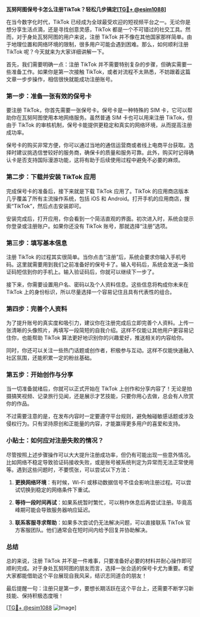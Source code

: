**瓦努阿图保号卡怎么注册TikTok？轻松几步搞定[[TG💪+ @esim1088](https://t.me/s/esim1088)]**

在当今数字化时代，TikTok 已经成为全球最受欢迎的短视频平台之一。无论你是想分享生活点滴，还是寻找创意灵感，TikTok 都是一个不可错过的社交工具。然而，对于身处瓦努阿图的用户来说，注册 TikTok 并不像在其他国家那样简单。由于地理位置和网络环境的限制，很多用户可能会遇到困难。那么，如何顺利注册 TikTok 呢？今天就来为大家详细讲解一下。

首先，我们需要明确一点：注册 TikTok 并不需要特别复杂的步骤，但确实需要一些准备工作。如果你是第一次接触 TikTok，或者对流程不太熟悉，不妨跟着这篇文章一步步操作，相信很快就能成功注册账号。

### **第一步：准备一张有效的保号卡**

要注册 TikTok，你首先需要一张保号卡。保号卡是一种特殊的 SIM 卡，它可以帮助你在瓦努阿图使用本地网络服务。虽然普通 SIM 卡也可以用来注册 TikTok，但由于 TikTok 的审核机制，保号卡能提供更稳定和真实的网络环境，从而提高注册成功率。

保号卡的购买非常方便，你可以通过当地的通信运营商或者线上电商平台获取。选择时建议挑选信誉较好的服务商，确保卡的质量和服务可靠。此外，购买时记得确认卡是否支持国际漫游功能，这将有助于后续使用过程中避免不必要的麻烦。

### **第二步：下载并安装 TikTok 应用**

完成保号卡的准备后，接下来就是下载 TikTok 应用了。TikTok 的应用商店版本几乎覆盖了所有主流操作系统，包括 iOS 和 Android。打开手机的应用商店，搜索“TikTok”，然后点击安装即可。

安装完成后，打开应用，你会看到一个简洁直观的界面。初次进入时，系统会提示你登录或注册账户。如果你还没有 TikTok 账号，那就选择“注册”选项。

### **第三步：填写基本信息**

注册 TikTok 的过程其实很简单。当你点击“注册”后，系统会要求你输入手机号码。这里就需要用到我们之前准备好的保号卡了。输入号码后，系统会发送一条验证码短信到你的手机上。输入验证码后，你就可以继续下一步了。

接下来，你需要设置用户名、密码以及个人资料信息。这些信息将构成你未来在 TikTok 上的身份标识，所以尽量选择一个容易记住且具有代表性的组合。

### **第四步：完善个人资料**

为了提升账号的真实度和吸引力，建议你在注册完成后立即完善个人资料。上传一张清晰的头像照片，再填写一段简短的自我介绍。这样不仅能让其他用户更容易记住你，也能帮助 TikTok 算法更好地识别你的兴趣爱好，推送相关的内容给你。

同时，你还可以关注一些热门话题或创作者，积极参与互动。这样不仅能快速融入社区氛围，还能积累一定的粉丝基础。

### **第五步：开始创作与分享**

当一切准备就绪后，你就可以正式开始在 TikTok 上创作和分享内容了！无论是拍摄搞笑视频、记录旅行见闻，还是展示才艺技能，只要你用心去做，总会有人欣赏你的作品。

不过需要注意的是，在发布内容时一定要遵守平台规则，避免触碰敏感话题或涉及侵权行为。只有坚持原创和正能量的内容，才能赢得更多用户的喜爱和支持。

### **小贴士：如何应对注册失败的情况？**

尽管按照上述步骤操作可以大大提升注册成功率，但仍有可能出现一些意外情况。比如网络不稳定导致验证码接收失败，或是账号被系统判定为异常而无法正常使用等。遇到这些问题时，不要慌张，可以尝试以下方法：

1. **更换网络环境**：有时候，Wi-Fi 或移动数据信号不佳会影响注册过程。可以尝试切换到稳定的网络条件下重试。
   
2. **等待一段时间再试**：如果系统暂时繁忙，可以稍作休息后再尝试注册。毕竟高峰期可能会导致服务器响应延迟。

3. **联系客服寻求帮助**：如果多次尝试仍无法解决问题，可以直接联系 TikTok 官方客服团队。他们通常会在短时间内给予回复并协助解决。

### **总结**

总的来说，注册 TikTok 并不是一件难事，只要准备好必要的材料并耐心操作即可顺利完成。对于身处瓦努阿图的朋友而言，选择一张合适的保号卡尤为重要。希望大家都能借助这个平台展现自我风采，结识志同道合的朋友！

最后提醒一句：注册只是第一步，要想长期活跃在这个平台上，还需要不断学习新技能、保持积极态度哦！

[[TG💪+ @esim1088](https://t.me/s/esim1088) ![Image](https://i.postimg.cc/4NQfJmqS/Snipaste-2025-05-13-00-14-12.png)]